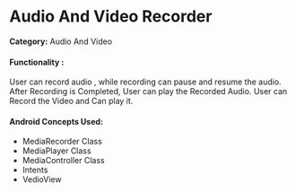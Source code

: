 <h1>Audio And Video Recorder</h1>

<p><b>Category:</b> Audio And Video</p>


<h4>Functionality : </h4>
<p>User can record audio , while recording can pause and resume the audio. After Recording is Completed, User can play the Recorded Audio.
User can Record the Video and Can play it.
</p>


<h4>Android Concepts Used:</h4>
<ul>
<li>MediaRecorder Class</li>
<li>MediaPlayer Class</li>
<li>MediaController Class</li>
<li>Intents</li>
<li>VedioView</li>
</ul>
